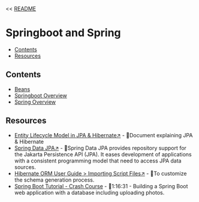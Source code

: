 << [README](README.md)

# Springboot and Spring
- [Contents](#contents)
- [Resources](#resources)

## Contents
- [Beans](Beans.md)
- [Springboot Overview](SpringBoot.md)
- [Spring Overview](./Spring.md)

## Resources
- [Entity Lifecycle Model in JPA & Hibernate↗️](https://thorben-janssen.com/entity-lifecycle-model/) - 📄Document explaining JPA & Hibernate
- [Spring Data JPA↗️](https://docs.spring.io/spring-data/jpa/reference/#repositories.query-methods.details) - 📄Spring Data JPA provides repository support for the Jakarta Persistence API (JPA). It eases development of applications with a consistent programming model that need to access JPA data sources.
- [Hibernate ORM User Guide > Importing Script Files↗️](https://docs.jboss.org/hibernate/orm/6.2/userguide/html_single/Hibernate_User_Guide.html#schema-generation-script-files) - 📄To customize the schema generation process.
- [Spring Boot Tutorial - Crash Course](https://www.youtube.com/watch?v=QuvS_VLbGko) - 🎥1:16:31 - Building a Spring Boot web application with a database including uploading photos.